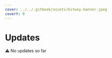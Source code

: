 ```yaml
---
cover: ../../.gitbook/assets/bitway-banner.jpeg
coverY: 0
---
```


# Updates

⚠️ No updates so far

